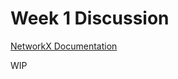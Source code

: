 # Week 1 Discussion

[NetworkX Documentation](https://networkx.org/documentation/stable/tutorial.html)

WIP